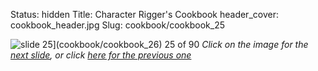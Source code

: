 Status: hidden
Title: Character Rigger's Cookbook
header_cover: cookbook_header.jpg
Slug: cookbook/cookbook_25

![slide 25](https://dl.dropboxusercontent.com/u/2977490/presentations/cookbook/img25.jpg)](cookbook/cookbook_26)
25 of 90
_Click on the image for the [next slide](cookbook/cookbook_26), or click [here for the previous one](cookbook/cookbook_24)_

